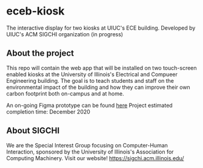 # eceb-kiosk
The interactive display for two kiosks at UIUC's ECE building.  Developed by UIUC's ACM SIGCHI organization (in progress)

## About the project
This repo will contain the web app that will be installed on two touch-screen enabled kiosks at the University of Illinois's Electrical and Compueer Engineering building.  The goal is to teach students and staff on the environmental impact of the building and how they can improve their own carbon
footprint both on-campus and at home.

An on-going Figma prototype can be found [here](https://www.figma.com/file/RQzyJ7jlya5WCfaMxiasQd/ECEB-Kiosk-Prototype?node-id=0%3A1)
Project estimated completion time: December 2020

## About SIGCHI
We are the Special Interest Group focusing on Computer-Human Interaction, sponsored by the University of Illinois's Association for Computing Machinery.
Visit our website! https://sigchi.acm.illinois.edu/
